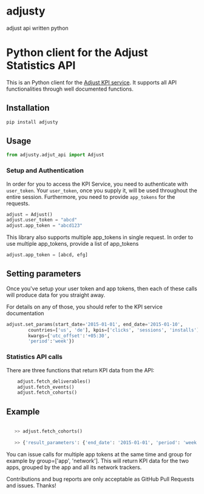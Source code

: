 # adjusty
adjust api written python

# Python client for the Adjust Statistics API

This is an Python client for the [Adjust KPI service](https://docs.adjust.com/en/kpi-service/). It supports all API
functionalities through well documented functions.

## Installation

```bash
pip install adjusty
```

## Usage

```python
from adjusty.adjut_api import Adjust
```

### Setup and Authentication

In order for you to access the KPI Service, you need to authenticate with `user_token`. Your `user_token`, once you supply it, 
will be used throughout the entire  session. Furthermore, you need to provide `app_tokens` for the requests.


```python
adjust = Adjust()
adjust.user_token = "abcd"
adjust.app_token = "abcd123"
```
This library also supports multiple app_tokens in single request. In order to use multiple app_tokens, provide a list of app_tokens 

```python
adjust.app_token = [abcd, efg]
```

## Setting parameters

Once you've setup your user token and app tokens, then each of these calls will produce data for you straight away.

For details on any of those, you should refer to  the KPI service documentation

```python
adjust.set_params(start_date='2015-01-01', end_date='2015-01-10',
        countries=['us', 'de'], kpis=['clicks', 'sessions', 'installs'], grouping=['network'], 
        kwargs={'utc_offset':'+05:30',
        'period':'week'})

```

### Statistics API calls

There are three functions that return KPI data from the API:
```python
    adjust.fetch_deliverables()
    adjust.fetch_events()
    adjust.fetch_cohorts()
```
## Example

```python
   
   >> adjust.fetch_cohorts()
   
   >> {'result_parameters': {'end_date': '2015-01-01', 'period': 'week', 'start_date': '2015-01-10', 'attribution_type': 'click', 'grouping': ['network', 'periods'], 'attribution_source': 'dynamic', 'countries': ['in'], 'sandbox': False, 'day_def': '24h', 'utc_offset': '+05:30', 'kpis': ['sessions']}, 'result_set':{'token': 'abcd1234', 'networks': [{'token': 'abcd1234', 'name': 'Organic', 'periods': [{'period': '0', 'kpi_values': [00000]}, {'period': '1', 'kpi_values': [0000]}, {'period': '2', 'kpi_values': [000]}]}, {'token': 'abcd', 'name': 'SMS', 'periods': [{'period': '0', 'kpi_values': [0000]} 

```
You can issue calls for multiple app tokens at the same time and group for example by group=['app', 'network']. This will return KPI data for the two apps, grouped by the app and all its network trackers.


Contributions and bug reports are only acceptable as GitHub Pull Requests and issues. Thanks!
